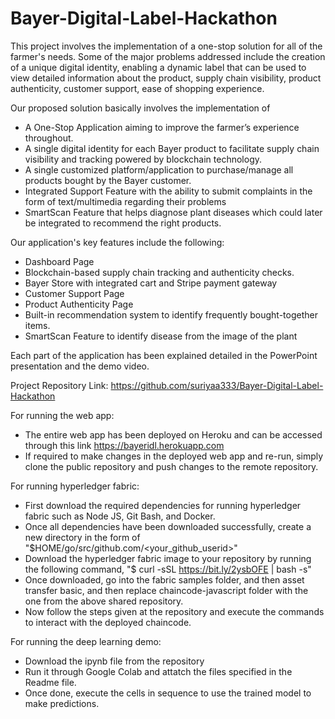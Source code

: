 # Bayer-Digital-Label-Hackathon

This project involves the implementation of a one-stop solution for all of the farmer's needs. Some of the major problems addressed include the creation of a unique digital identity, enabling a dynamic label that can be used to view detailed information about the product, supply chain visibility, product authenticity, customer support, ease of shopping experience. 

Our proposed solution basically involves the implementation of 
- A One-Stop Application aiming to improve the farmer’s experience throughout. 
 - A single digital identity for each Bayer product to facilitate supply chain visibility and tracking powered by blockchain technology. 
- A single customized platform/application to purchase/manage all products bought by the Bayer customer.
- Integrated Support Feature with the ability to submit complaints in the form of text/multimedia regarding their problems
- SmartScan Feature that helps diagnose plant diseases which could later be integrated to recommend the right products. 

Our application's key features include the following:
- Dashboard Page
- Blockchain-based supply chain tracking and authenticity checks. 
- Bayer Store with integrated cart and Stripe payment gateway
- Customer Support Page 
- Product Authenticity Page
- Built-in recommendation system to identify frequently bought-together items.
- SmartScan Feature to identify disease from the image of the plant

Each part of the application has been explained detailed in the PowerPoint presentation and the demo video.

Project Repository Link: https://github.com/suriyaa333/Bayer-Digital-Label-Hackathon

For running the web app:
- The entire web app has been deployed on Heroku and can be accessed through this link https://bayeridl.herokuapp.com 
- If required to make changes in the deployed web app and re-run, simply clone the public repository and push changes to the remote repository. 

For running hyperledger fabric:
- First download the required dependencies for running hyperledger fabric such as Node JS, Git Bash, and Docker. 
- Once all dependencies have been downloaded successfully, create a new directory in the form of "$HOME/go/src/github.com/<your_github_userid>"
- Download the hyperledger fabric image to your repository by running the following command, "$ curl -sSL https://bit.ly/2ysbOFE | bash -s"
- Once downloaded, go into the fabric samples folder, and then asset transfer basic, and then replace chaincode-javascript folder with the one from the above shared repository.
- Now follow the steps given at the repository and execute the commands to interact with the deployed chaincode. 

For running the deep learning demo:
- Download the ipynb file from the repository
- Run it through Google Colab and attatch the files specified in the Readme file.
- Once done, execute the cells in sequence to use the trained model to make predictions.
